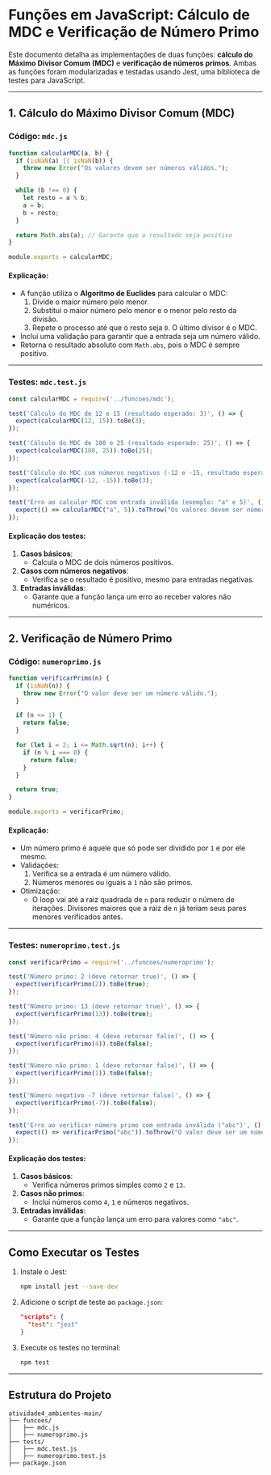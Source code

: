 # Funções em JavaScript: Cálculo de MDC e Verificação de Número Primo

Este documento detalha as implementações de duas funções: **cálculo do Máximo Divisor Comum (MDC)** e **verificação de números primos**. Ambas as funções foram modularizadas e testadas usando Jest, uma biblioteca de testes para JavaScript.

---

## 1. Cálculo do Máximo Divisor Comum (MDC)

### Código: `mdc.js`

```javascript
function calcularMDC(a, b) {
  if (isNaN(a) || isNaN(b)) {
    throw new Error("Os valores devem ser números válidos.");
  }

  while (b !== 0) {
    let resto = a % b;
    a = b;
    b = resto;
  }

  return Math.abs(a); // Garante que o resultado seja positivo
}

module.exports = calcularMDC;
```

#### Explicação:
- A função utiliza o **Algoritmo de Euclides** para calcular o MDC:
  1. Divide o maior número pelo menor.
  2. Substitui o maior número pelo menor e o menor pelo resto da divisão.
  3. Repete o processo até que o resto seja `0`. O último divisor é o MDC.
- Inclui uma validação para garantir que a entrada seja um número válido.
- Retorna o resultado absoluto com `Math.abs`, pois o MDC é sempre positivo.

---

### Testes: `mdc.test.js`

```javascript
const calcularMDC = require('../funcoes/mdc');

test('Cálculo do MDC de 12 e 15 (resultado esperado: 3)', () => {
  expect(calcularMDC(12, 15)).toBe(3);
});

test('Cálculo do MDC de 100 e 25 (resultado esperado: 25)', () => {
  expect(calcularMDC(100, 25)).toBe(25);
});

test('Cálculo do MDC com números negativos (-12 e -15, resultado esperado: 3)', () => {
  expect(calcularMDC(-12, -15)).toBe(3);
});

test('Erro ao calcular MDC com entrada inválida (exemplo: "a" e 5)', () => {
  expect(() => calcularMDC("a", 5)).toThrow("Os valores devem ser números válidos.");
});
```

#### Explicação dos testes:
1. **Casos básicos**:
   - Calcula o MDC de dois números positivos.
2. **Casos com números negativos**:
   - Verifica se o resultado é positivo, mesmo para entradas negativas.
3. **Entradas inválidas**:
   - Garante que a função lança um erro ao receber valores não numéricos.

---

## 2. Verificação de Número Primo

### Código: `numeroprimo.js`

```javascript
function verificarPrimo(n) {
  if (isNaN(n)) {
    throw new Error("O valor deve ser um número válido.");
  }

  if (n <= 1) {
    return false;
  }

  for (let i = 2; i <= Math.sqrt(n); i++) {
    if (n % i === 0) {
      return false;
    }
  }

  return true;
}

module.exports = verificarPrimo;
```

#### Explicação:
- Um número primo é aquele que só pode ser dividido por `1` e por ele mesmo.
- Validações:
  1. Verifica se a entrada é um número válido.
  2. Números menores ou iguais a `1` não são primos.
- Otimização:
  - O loop vai até a raiz quadrada de `n` para reduzir o número de iterações. Divisores maiores que a raiz de `n` já teriam seus pares menores verificados antes.

---

### Testes: `numeroprimo.test.js`

```javascript
const verificarPrimo = require('../funcoes/numeroprimo');

test('Número primo: 2 (deve retornar true)', () => {
  expect(verificarPrimo(2)).toBe(true);
});

test('Número primo: 13 (deve retornar true)', () => {
  expect(verificarPrimo(13)).toBe(true);
});

test('Número não primo: 4 (deve retornar false)', () => {
  expect(verificarPrimo(4)).toBe(false);
});

test('Número não primo: 1 (deve retornar false)', () => {
  expect(verificarPrimo(1)).toBe(false);
});

test('Número negativo -7 (deve retornar false)', () => {
  expect(verificarPrimo(-7)).toBe(false);
});

test('Erro ao verificar número primo com entrada inválida ("abc")', () => {
  expect(() => verificarPrimo("abc")).toThrow("O valor deve ser um número válido.");
});
```

#### Explicação dos testes:
1. **Casos básicos**:
   - Verifica números primos simples como `2` e `13`.
2. **Casos não primos**:
   - Inclui números como `4`, `1` e números negativos.
3. **Entradas inválidas**:
   - Garante que a função lança um erro para valores como `"abc"`.

---

## Como Executar os Testes

1. Instale o Jest:
   ```bash
   npm install jest --save-dev
   ```

2. Adicione o script de teste ao `package.json`:
   ```json
   "scripts": {
     "test": "jest"
   }
   ```

3. Execute os testes no terminal:
   ```bash
   npm test
   ```

---

## Estrutura do Projeto

```
atividade4_ambientes-main/
├── funcoes/
│   ├── mdc.js
│   ├── numeroprimo.js
├── tests/
│   ├── mdc.test.js
│   ├── numeroprimo.test.js
├── package.json
```
